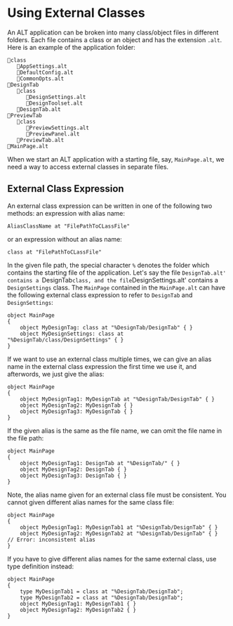 # Using External Classes

An ALT application can be broken into many class/object files in different folders. Each file contains a class or an object and has the extension `.alt`. Here is an example of the application folder:
```
📂class
   📃AppSettings.alt
   📃DefaultConfig.alt
   📃CommonOpts.alt
📂DesignTab
   📂class
      📃DesignSettings.alt
      📃DesignToolset.alt
   📃DesignTab.alt
📂PreviewTab
   📂class
      📃PreviewSettings.alt
      📃PreviewPanel.alt
   📃PreviewTab.alt
📃MainPage.alt
```
When we start an ALT application with a starting file, say, `MainPage.alt`, we need a way to access external classes in separate files.

## External Class Expression

An external class expression can be written in one of the following two methods: an expression with alias name:
```altscript
AliasClassName at "FilePathToCLassFile"
```
or an expression without an alias name:
```altscript
class at "FilePathToCLassFile"
```
In the given file path, the special character `%` denotes the folder which contains the starting file of the application. Let's say the file `DesignTab.alt' contains a `DesignTab` class, and the file `DesignSettings.alt' contains a `DesignSettings` class. The `MainPage` contained in the `MainPage.alt` can have the following external class expression to refer to `DesignTab` and `DesignSettings`:
```altscript
object MainPage
{
    object MyDesignTag: class at "%DesignTab/DesignTab" { }
    object MyDesignSettings: class at "%DesignTab/class/DesignSettings" { }
}
```
If we want to use an external class multiple times, we can give an alias name in the external class expression the first time we use it, and afterwords, we just give the alias:
```altscript
object MainPage
{
    object MyDesignTag1: MyDesignTab at "%DesignTab/DesignTab" { }
    object MyDesignTag2: MyDesignTab { }
    object MyDesignTag3: MyDesignTab { }
}
```
If the given alias is the same as the file name, we can omit the file name in the file path:
```altscript
object MainPage
{
    object MyDesignTag1: DesignTab at "%DesignTab/" { }
    object MyDesignTag2: DesignTab { }
    object MyDesignTag3: DesignTab { }
}
```
Note, the alias name given for an external class file must be consistent. You cannot given different alias names for the same class file:
```altscript
object MainPage
{
    object MyDesignTag1: MyDesignTab1 at "%DesignTab/DesignTab" { }
    object MyDesignTag2: MyDesignTab2 at "%DesignTab/DesignTab" { }  // Error: inconsistent alias
}
```
If you have to give different alias names for the same external class, use type definition instead:
```altscript
object MainPage
{
    type MyDesignTab1 = class at "%DesignTab/DesignTab";
    type MyDesignTab2 = class at "%DesignTab/DesignTab";
    object MyDesignTag1: MyDesignTab1 { }
    object MyDesignTag2: MyDesignTab2 { }
}
```
